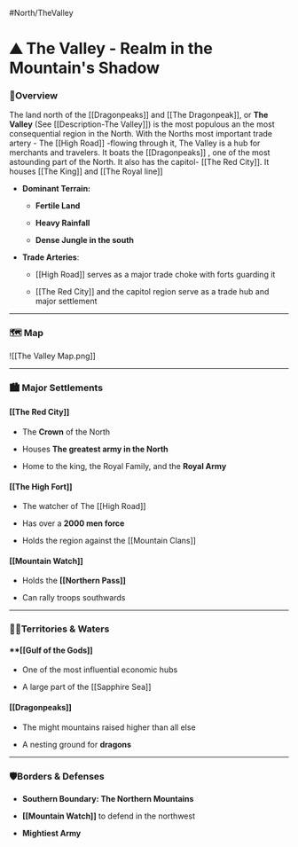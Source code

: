 #North/TheValley
# ⛰️ The Valley - Realm in the Mountain's Shadow

### 📍Overview
The land north of the [[Dragonpeaks]] and [[The Dragonpeak]], or **The Valley** (See [[Description-The Valley]]) is the most populous an the most consequential region in the North. With the Norths most important trade artery - The [[High Road]] -flowing through it, The Valley is a hub for merchants and travelers. It boats the [[Dragonpeaks]] , one of the most astounding part of the North. It also has the capitol- [[The Red City]]. It houses [[The King]] and [[The Royal line]]

- **Dominant Terrain:**
	
	- **Fertile Land**
		 
	- **Heavy Rainfall**
		
	- **Dense Jungle in the south**
	
- **Trade Arteries**:
	- [[High Road]] serves as a major trade choke with forts guarding it
		
	- [[The Red City]] and the capitol region serve as a trade hub and major settlement
---

### 🗺️ Map

![[The Valley Map.png]]

___

### 🏙️ Major Settlements
#### [[The Red City]]
- The **Crown** of the North
	
- Houses **The greatest army in the North**
	
- Home to the king, the Royal Family, and the **Royal Army**
#### [[The High Fort]]
- The watcher of The [[High Road]]
	
- Has over a **2000 men force**
	
- Holds the region against the [[Mountain Clans]]

#### [[Mountain Watch]]
- Holds the **[[Northern Pass]]**
	
- Can rally troops southwards

---

### 🏴‍☠️Territories & Waters
#### **[[Gulf of the Gods]]
- One of the most influential economic hubs
	
- A large part of the [[Sapphire Sea]]

#### **[[Dragonpeaks]]**
- The might mountains raised higher than all else
	
- A nesting ground for **dragons**

---

### 🛡️Borders & Defenses
- **Southern Boundary: The Northern Mountains**
	
- **[[Mountain Watch]]** to defend in the northwest
	
- **Mightiest Army**